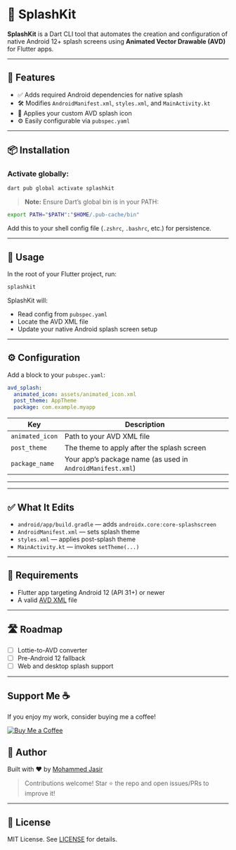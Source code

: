 
# 🌊 SplashKit

**SplashKit** is a Dart CLI tool that automates the creation and configuration of native Android 12+ splash screens using **Animated Vector Drawable (AVD)** for Flutter apps.

---

## 🚀 Features

- ✅ Adds required Android dependencies for native splash
- 🛠 Modifies `AndroidManifest.xml`, `styles.xml`, and `MainActivity.kt`
- 🎨 Applies your custom AVD splash icon
- ⚙️ Easily configurable via `pubspec.yaml`

---

## 📦 Installation

### Activate globally:

```bash
dart pub global activate splashkit
```

> **Note:** Ensure Dart’s global bin is in your PATH:

```bash
export PATH="$PATH":"$HOME/.pub-cache/bin"
```

Add this to your shell config file (`.zshrc`, `.bashrc`, etc.) for persistence.

---

## 🧪 Usage

In the root of your Flutter project, run:

```bash
splashkit
```

SplashKit will:

- Read config from `pubspec.yaml`
- Locate the AVD XML file
- Update your native Android splash screen setup

---

## ⚙️ Configuration

Add a block to your `pubspec.yaml`:

```yaml
avd_splash:
  animated_icon: assets/animated_icon.xml
  post_theme: AppTheme
  package: com.example.myapp
```

| Key             | Description                                                         |
|----------------|---------------------------------------------------------------------|
| `animated_icon`| Path to your AVD XML file                                           |
| `post_theme`   | The theme to apply after the splash screen                          |
| `package_name` | Your app’s package name (as used in `AndroidManifest.xml`)          |

---

---

## ✅ What It Edits

- `android/app/build.gradle` — adds `androidx.core:core-splashscreen`
- `AndroidManifest.xml` — sets splash theme
- `styles.xml` — applies post-splash theme
- `MainActivity.kt` — invokes `setTheme(...)`

---

## 🧾 Requirements

- Flutter app targeting Android 12 (API 31+) or newer
- A valid [AVD XML](https://developer.android.com/reference/android/graphics/drawable/AnimatedVectorDrawable) file

---

## 🛣 Roadmap

- [ ] Lottie-to-AVD converter
- [ ] Pre-Android 12 fallback
- [ ] Web and desktop splash support

---

## Support Me ☕
If you enjoy my work, consider buying me a coffee!

[![Buy Me a Coffee](https://img.shields.io/badge/Buy%20Me%20a%20Coffee-yellow?style=for-the-badge&logo=buy-me-a-coffee)](https://buymeacoffee.com/mohammedjasir)



## 🙋 Author

Built with ❤️ by [Mohammed Jasir](https://github.com/mjasir)

> Contributions welcome! Star ⭐️ the repo and open issues/PRs to improve it!

---

## 📄 License

MIT License. See [LICENSE](LICENSE) for details.
